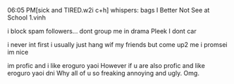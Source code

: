 

06:05 PM[sick and TIRED.w2i c+h] whispers: bags I Better Not See at School 1.vinh


i block spam followers... dont group me in drama Pleek I dont car

i never int first i usually just hang wif my friends but come up2 me i promsei im nice 

im profic and i like eroguro yaoi However if u are also profic and like eroguro yaoi dni Why all of u so freaking annoying and ugly. Omg. 
